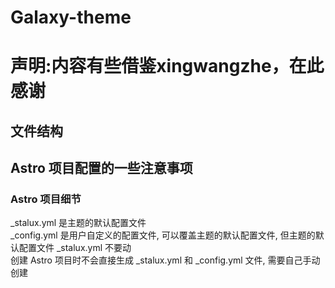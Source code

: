 # Galaxy-theme  
# 声明:内容有些借鉴xingwangzhe，在此感谢
## 文件结构  
##  Astro 项目配置的一些注意事项
### Astro 项目细节
_stalux.yml 是主题的默认配置文件  
_config.yml 是用户自定义的配置文件, 可以覆盖主题的默认配置文件, 但主题的默认配置文件 _stalux.yml 不要动  
创建 Astro 项目时不会直接生成 _stalux.yml 和 _config.yml 文件, 需要自己手动创建
